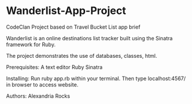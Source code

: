 # Wanderlist-App-Project
CodeClan Project based on Travel Bucket List app brief

Wanderlist is an online destinations list tracker built using the Sinatra framework for Ruby.

The project demonstrates the use of databases, classes, html.

Prerequisites: A text editor Ruby Sinatra

Installing: Run ruby app.rb within your terminal. Then type localhost:4567/ in browser to access website.

Authors: Alexandria Rocks
